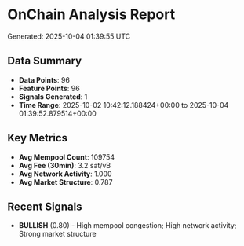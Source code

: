 # OnChain Analysis Report
Generated: 2025-10-04 01:39:55 UTC

## Data Summary
- **Data Points**: 96
- **Feature Points**: 96
- **Signals Generated**: 1
- **Time Range**: 2025-10-02 10:42:12.188424+00:00 to 2025-10-04 01:39:52.879514+00:00

## Key Metrics
- **Avg Mempool Count**: 109754
- **Avg Fee (30min)**: 3.2 sat/vB
- **Avg Network Activity**: 1.000
- **Avg Market Structure**: 0.787

## Recent Signals
- **BULLISH** (0.80) - High mempool congestion; High network activity; Strong market structure
